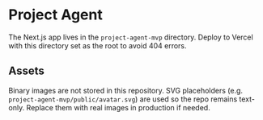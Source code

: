 # Project Agent

The Next.js app lives in the `project-agent-mvp` directory. Deploy to Vercel with this directory set as the root to avoid 404 errors.

## Assets

Binary images are not stored in this repository. SVG placeholders (e.g. `project-agent-mvp/public/avatar.svg`) are used so the repo remains text-only. Replace them with real images in production if needed.
